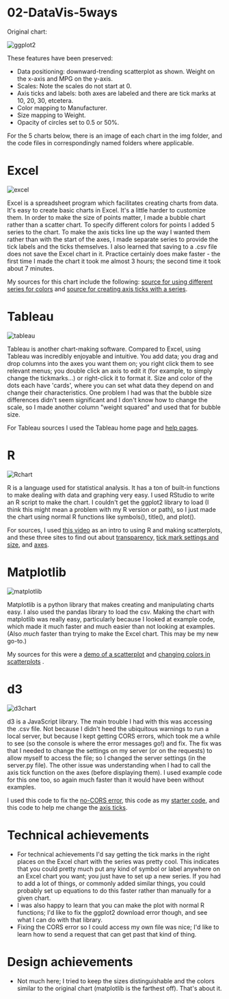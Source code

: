 # 02-DataVis-5ways

Original chart:

![ggplot2](img/ggplot2.png)

These features have been preserved:

- Data positioning: downward-trending scatterplot as shown.  Weight on the x-axis and MPG on the y-axis.
- Scales: Note the scales do not start at 0.
- Axis ticks and labels: both axes are labeled and there are tick marks at 10, 20, 30, etcetera.
- Color mapping to Manufacturer.
- Size mapping to Weight.
- Opacity of circles set to 0.5 or 50%.

For the 5 charts below, there is an image of each chart in the img folder, and the code files in 
correspondingly named folders
where applicable. 

# Excel

![excel](img/excel-chart.jpg)

Excel is a spreadsheet program which facilitates creating
charts from data. It's easy to create basic charts in Excel. It's a little 
harder to customize them. In order to make the size 
of points matter, I made a bubble chart
rather than a scatter chart. To specify different colors for points I
added 5 series to the chart. To make the axis ticks line up the way I wanted
them rather than with the start of the axes, I made
separate series to provide the tick labels and the ticks themselves.
I also learned that saving to a .csv file does not save the Excel chart in it. 
Practice certainly does make faster - the first time I made the chart it took me almost 3 hours; the second 
time it took about 7 minutes. 

My sources for this chart include the following: [source for using different series for colors](https://www.excelforum.com/excel-charting-and-pivots/948826-control-bubble-chart-colors-with-conditional-formatting-in-excel-2010-a.html
) and [source for creating axis ticks with a series](https://superuser.com/questions/736815/how-to-make-excel-chart-axis-start-not-at-major-unit).

# Tableau

![tableau](img/TableauChart.JPG) 

Tableau is another chart-making software. Compared to Excel, using Tableau was incredibly enjoyable and intuitive. You add data; you drag and drop
columns into the axes you want them on; you right click them to see relevant menus; you double click an axis
to edit it (for example, to simply change the tickmarks...) or right-click it to format it. Size and color
of the dots each have 'cards', where you can set what data they depend on
and change their characteristics. One problem I had was that the bubble size differences didn't seem significant 
and I don't know how to change the scale, so I made another column "weight squared" and used that for bubble size. 

For Tableau sources I used the Tableau home page and [help pages](https://help.tableau.com/current/pro/desktop/en-us/viewparts_marks_marktypes.htm).

# R 

![Rchart](img/Rplot.jpeg) 

R is a language used for statistical analysis. It has a ton of built-in functions to make dealing with 
data and graphing very easy. I used RStudio to write an R script to make the chart. I couldn't
get the ggplot2 library to load (I think this might mean a problem with my R version or path), so
I just made the chart using normal R functions like symbols(), title(), and plot(). 

For sources, I used [this video](https://www.youtube.com/watch?v=yyXtiGCDOBo) as an intro to using R and 
making scatterplots, and these three sites
to find out about [transparency](https://stackoverflow.com/questions/12995683/any-way-to-make-plot-points-in-scatterplot-more-transparent-in-r),
 [tick mark settings and size](https://www.datacamp.com/community/tutorials/15-questions-about-r-plots#q3), 
 and [axes](https://www.statmethods.net/advgraphs/axes.html). 

# Matplotlib

![matplotlib](img/matplotlib-chart.jpeg) 

Matplotlib is a python library that makes creating and manipulating charts easy. I also used the pandas
library to load the csv. Making the chart with matplotlib
was really easy, particularly because I looked at example code, which made it
much faster and much easier than not looking at examples. (Also *much*
faster than trying to make the Excel chart. This may be my new go-to.) 

My sources for this were a [demo of a scatterplot](https://matplotlib.org/stable/gallery/lines_bars_and_markers/scatter_demo2.html#sphx-glr-gallery-lines-bars-and-markers-scatter-demo2-py)
 and [changing colors in scatterplots](https://kanoki.org/2020/08/30/matplotlib-scatter-plot-color-by-category-in-python/)
.

# d3

![d3chart](img/d3-chart.JPG) 

d3 is a JavaScript library. The main trouble I had with this was accessing the 
.csv file. Not because I didn't heed the ubiquitous warnings to run a local
server, but because I kept getting CORS errors, which took me a while to see
(so the console is where the error messages go!) and fix. The fix was that I needed to change the settings on my server 
(or on the requests) to allow myself to access the file; so I changed the server
settings (in the server.py file). The other issue was understanding when I had
to call the axis tick function on the axes (before displaying them). I used example code for this one too,
so again much faster than it would have been without examples.

I used this code to fix the [no-CORS error](https://stackoverflow.com/questions/21956683/enable-access-control-on-simple-http-server), 
this code as my [starter code](https://www.d3-graph-gallery.com/graph/scatter_basic.html),
and this code to help me change the [axis ticks](https://bl.ocks.org/d3noob/23e42c8f67210ac6c678db2cd07a747e). 

# Technical achievements 
 - For technical achievements I'd say getting the tick marks in the right places on the Excel chart with the series
was pretty cool. This indicates that you could pretty much put any kind of symbol or label anywhere on an Excel
chart you want; you just have to set up a new series. If you had to add a lot of things, or commonly added
similar things, you could probably set up equations to do this faster rather than manually for a given chart. 
 - I was also happy to learn that you can make the plot with normal R functions; I'd like to fix the ggplot2 download
 error though, and see what I can do with that library.
 - Fixing the CORS error so I could access my own file was nice; I'd like to learn how to send a request
 that can get past that kind of thing. 

# Design achievements 
- Not much here; I tried to keep the sizes distinguishable and the colors similar to the original chart
(matplotlib is the farthest off). That's about it. 
